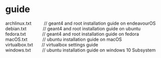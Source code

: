 # guide
archlinux.txt   &nbsp;&nbsp;&nbsp;&nbsp;&nbsp;&nbsp;&nbsp;&nbsp;  // geant4 and root installation guide on endeavourOS
                </br>
debian.txt      &nbsp;&nbsp;&nbsp;&nbsp;&nbsp;&nbsp;&nbsp;&nbsp;&nbsp;&nbsp;&nbsp;  // geant4 and root installation guide on ubuntu
                </br>
fedora.txt      &nbsp;&nbsp;&nbsp;&nbsp;&nbsp;&nbsp;&nbsp;&nbsp;&nbsp;&nbsp;&nbsp;  // geant4 and root installation guide on fedora
                </br>
macOS.txt       &nbsp;&nbsp;&nbsp;&nbsp;&nbsp;&nbsp;&nbsp;&nbsp;&nbsp;&nbsp;  // ubuntu installation guide on macOS
                </br>
virtualbox.txt  &nbsp;&nbsp;&nbsp;&nbsp;&nbsp;  // virtualbox settings guide
                </br>
windows.txt     &nbsp;&nbsp;&nbsp;&nbsp;&nbsp;&nbsp;&nbsp;  // ubuntu installation guide on windows 10 Subsystem
